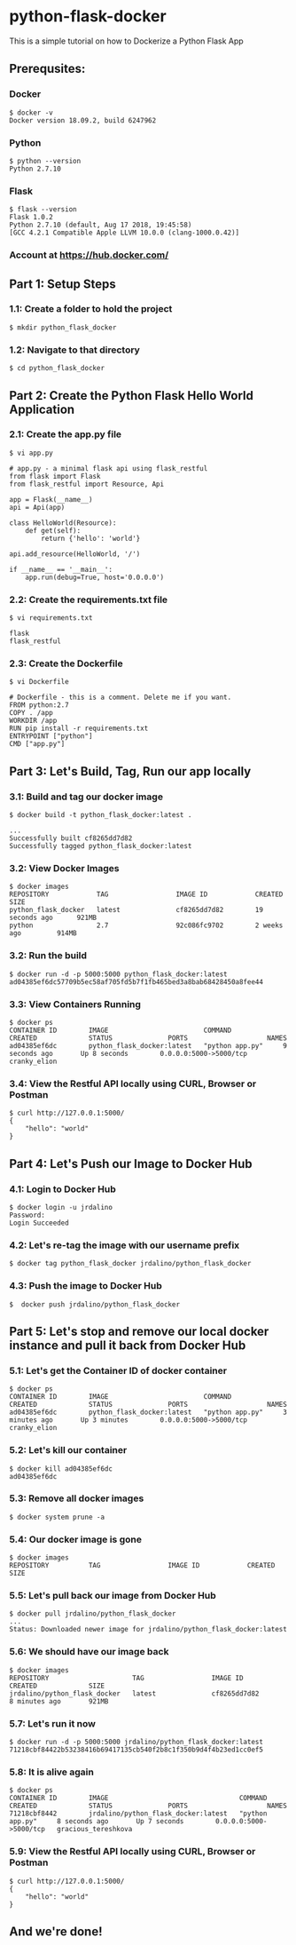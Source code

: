 # python-flask-docker
This is a simple tutorial on how to Dockerize a Python Flask App

## Prerequsites:
### Docker
```
$ docker -v
Docker version 18.09.2, build 6247962
```

### Python
```
$ python --version
Python 2.7.10
```

### Flask
```
$ flask --version
Flask 1.0.2
Python 2.7.10 (default, Aug 17 2018, 19:45:58) 
[GCC 4.2.1 Compatible Apple LLVM 10.0.0 (clang-1000.0.42)]
```

### Account at https://hub.docker.com/

## Part 1: Setup Steps
### 1.1: Create a folder to hold the project
```
$ mkdir python_flask_docker
```
### 1.2: Navigate to that directory
```
$ cd python_flask_docker
```
## Part 2: Create the Python Flask Hello World Application
### 2.1: Create the app.py file
```
$ vi app.py
```
```
# app.py - a minimal flask api using flask_restful
from flask import Flask
from flask_restful import Resource, Api

app = Flask(__name__)
api = Api(app)

class HelloWorld(Resource):
    def get(self):
        return {'hello': 'world'}

api.add_resource(HelloWorld, '/')

if __name__ == '__main__':
    app.run(debug=True, host='0.0.0.0')
```

### 2.2: Create the requirements.txt file
```
$ vi requirements.txt
```
```
flask
flask_restful
```

### 2.3: Create the Dockerfile
```
$ vi Dockerfile
```
```
# Dockerfile - this is a comment. Delete me if you want.
FROM python:2.7
COPY . /app
WORKDIR /app
RUN pip install -r requirements.txt
ENTRYPOINT ["python"]
CMD ["app.py"]
```

## Part 3: Let's Build, Tag, Run our app locally
### 3.1: Build and tag our docker image
```
$ docker build -t python_flask_docker:latest .
```
```
...
Successfully built cf8265dd7d82
Successfully tagged python_flask_docker:latest
```

### 3.2: View Docker Images
```
$ docker images
REPOSITORY            TAG                 IMAGE ID            CREATED             SIZE
python_flask_docker   latest              cf8265dd7d82        19 seconds ago      921MB
python                2.7                 92c086fc9702        2 weeks ago         914MB
```

### 3.2: Run the build
```
$ docker run -d -p 5000:5000 python_flask_docker:latest
ad04385ef6dc57709b5ec58af705fd5b7f1fb465bed3a8bab68428450a8fee44
```

### 3.3: View Containers Running
```
$ docker ps
CONTAINER ID        IMAGE                        COMMAND             CREATED             STATUS              PORTS                    NAMES
ad04385ef6dc        python_flask_docker:latest   "python app.py"     9 seconds ago       Up 8 seconds        0.0.0.0:5000->5000/tcp   cranky_elion
```

### 3.4: View the Restful API locally using CURL, Browser or Postman
```
$ curl http://127.0.0.1:5000/
{
    "hello": "world"
}
```

## Part 4: Let's Push our Image to Docker Hub
### 4.1: Login to Docker Hub
```
$ docker login -u jrdalino
Password:
Login Succeeded
```

### 4.2: Let's re-tag the image with our username prefix
```
$ docker tag python_flask_docker jrdalino/python_flask_docker
```

### 4.3: Push the image to Docker Hub
```
$  docker push jrdalino/python_flask_docker

```

## Part 5: Let's stop and remove our local docker instance and pull it back from Docker Hub
### 5.1: Let's get the Container ID of docker container
```
$ docker ps
CONTAINER ID        IMAGE                        COMMAND             CREATED             STATUS              PORTS                    NAMES
ad04385ef6dc        python_flask_docker:latest   "python app.py"     3 minutes ago       Up 3 minutes        0.0.0.0:5000->5000/tcp   cranky_elion
```

### 5.2: Let's kill our container
```
$ docker kill ad04385ef6dc
ad04385ef6dc
```

### 5.3: Remove all docker images
```
$ docker system prune -a
```

### 5.4: Our docker image is gone
```
$ docker images
REPOSITORY          TAG                 IMAGE ID            CREATED             SIZE
```

### 5.5: Let's pull back our image from Docker Hub
```
$ docker pull jrdalino/python_flask_docker
...
Status: Downloaded newer image for jrdalino/python_flask_docker:latest
```

### 5.6: We should have our image back
```
$ docker images
REPOSITORY                     TAG                 IMAGE ID            CREATED             SIZE
jrdalino/python_flask_docker   latest              cf8265dd7d82        8 minutes ago       921MB
```

### 5.7: Let's run it now
```
$ docker run -d -p 5000:5000 jrdalino/python_flask_docker:latest
71218cbf84422b53238416b69417135cb540f2b8c1f350b9d4f4b23ed1cc0ef5
```

### 5.8: It is alive again
```
$ docker ps
CONTAINER ID        IMAGE                                 COMMAND             CREATED             STATUS              PORTS                    NAMES
71218cbf8442        jrdalino/python_flask_docker:latest   "python app.py"     8 seconds ago       Up 7 seconds        0.0.0.0:5000->5000/tcp   gracious_tereshkova
```

### 5.9: View the Restful API locally using CURL, Browser or Postman
```
$ curl http://127.0.0.1:5000/
{
    "hello": "world"
}
```

## And we're done!
